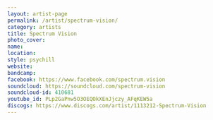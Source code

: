 ```yaml
---
layout: artist-page
permalink: /artist/spectrum-vision/
category: artists
title: Spectrum Vision
photo_cover: 
name: 
location: 
style: psychill
website: 
bandcamp: 
facebook: https://www.facebook.com/spectrum.vision
soundcloud: https://soundcloud.com/spectrum-vision
soundcloud-id: 410681
youtube_id: PLp2GaPnw5O3OEQOkXEnJjczy_AFqKEW5a
discogs: https://www.discogs.com/artist/1113212-Spectrum-Vision
---
```

